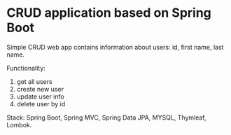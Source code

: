 # CRUD application based on Spring Boot


Simple CRUD web app contains information about users: id, first name, last name.

Functionality:
1)  get all users
2)  create new user
3)  update user info
4)  delete user by id

   
Stack: Spring Boot, Spring MVC, Spring Data JPA, MYSQL, Thymleaf, Lombok. 

